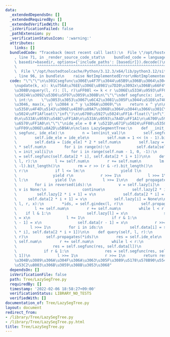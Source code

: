 ```yaml
---
data:
  _extendedDependsOn: []
  _extendedRequiredBy: []
  _extendedVerifiedWith: []
  _isVerificationFailed: false
  _pathExtension: py
  _verificationStatusIcon: ':warning:'
  attributes:
    links: []
  bundledCode: "Traceback (most recent call last):\n  File \"/opt/hostedtoolcache/Python/3.12.3/x64/lib/python3.12/site-packages/onlinejudge_verify/documentation/build.py\"\
    , line 71, in _render_source_code_stat\n    bundled_code = language.bundle(stat.path,\
    \ basedir=basedir, options={'include_paths': [basedir]}).decode()\n          \
    \         ^^^^^^^^^^^^^^^^^^^^^^^^^^^^^^^^^^^^^^^^^^^^^^^^^^^^^^^^^^^^^^^^^^^^^^^^^^^^^^^^^\n\
    \  File \"/opt/hostedtoolcache/Python/3.12.3/x64/lib/python3.12/site-packages/onlinejudge_verify/languages/python.py\"\
    , line 96, in bundle\n    raise NotImplementedError\nNotImplementedError\n"
  code: "\"\"\"\n\u301Csegfunc\u306E\u4F7F\u3044\u65B9\u306B\u3064\u3044\u3066\u301C\
    \nupdate(k, x): k\u756A\u76EE\u306E\u8981\u7D20\u3092x\u306B\u66F4\u65B0\u3059\
    \u308B\nquery(l, r): [l, r)\uFF08l <= k < r \u306E\u533A\u9593\uFF09\u304B\u3089\
    \u5024k\u3092\u53D6\u5F97\u3059\u308B\n\"\"\"\ndef segfunc(x: int, y: int) ->\
    \ int:\n    \"\u3053\u3053\u3067\u6C42\u3081\u305F\u3044\u51E6\u7406\u3092\u884C\
    \u3046, max(x, y) \u3084 x ^ y \u306A\u3069\"\n    return x ^ y\n\n\"\"\"\n\u301C\
    \u5358\u4F4D\u5143\u306E\u4E00\u89A7\u306B\u3064\u3044\u3066\u301C\n\u6700\u5C0F\
    \u5024\uFF1Afloat(\"inf\")\n\u6700\u5927\u5024\uFF1A-float(\"inf\")\nXOR\uFF1A\
    0\n\u533A\u9593\u548C\uFF1A0\n\u533A\u9593\u7A4D\uFF1A1\n\u6700\u5927\u516C\u7D04\
    \u6570\uFF1A0\n\"\"\"\nide_ele = 0 # \u521D\u671F\u5024\uFF08\u5358\u4F4D\u5143\
    \uFF09\u306E\u8A2D\u5B9A\n\nclass LazySegmentTree:\n    def __init__(self, init_val,\
    \ segfunc, ide_ele):\n        n = len(init_val)\n        self.segfunc = segfunc\n\
    \        self.ide_ele = ide_ele\n        self.num = 1 << (n - 1).bit_length()\n\
    \        self.data = [ide_ele] * 2 * self.num\n        self.lazy = [None] * 2\
    \ * self.num\n        for i in range(n):\n            self.data[self.num + i]\
    \ = init_val[i]\n        for i in range(self.num - 1, 0, -1):\n            self.data[i]\
    \ = self.segfunc(self.data[2 * i], self.data[2 * i + 1])\n\n    def gindex(self,\
    \ l, r):\n        l += self.num\n        r += self.num\n        lm = l >> (l &\
    \ -l).bit_length()\n        rm = r >> (r & -r).bit_length()\n        while l <\
    \ r:\n            if l <= lm:\n                yield l\n            if r <= rm:\n\
    \                yield r\n            r >>= 1\n            l >>= 1\n        while\
    \ l:\n            yield l\n            l >>= 1\n\n    def propagates(self, *ids):\n\
    \        for i in reversed(ids):\n            v = self.lazy[i]\n            if\
    \ v is None:\n                continue\n            self.lazy[2 * i] = v\n   \
    \         self.lazy[2 * i + 1] = v\n            self.data[2 * i] = v\n       \
    \     self.data[2 * i + 1] = v\n            self.lazy[i] = None\n\n    def update(self,\
    \ l, r, x):\n        *ids, = self.gindex(l, r)\n        self.propagates(*ids)\n\
    \        l += self.num\n        r += self.num\n        while l < r:\n        \
    \    if l & 1:\n                self.lazy[l] = x\n                self.data[l]\
    \ = x\n                l += 1\n            if r & 1:\n                self.lazy[r\
    \ - 1] = x\n                self.data[r - 1] = x\n            r >>= 1\n      \
    \      l >>= 1\n        for i in ids:\n            self.data[i] = self.segfunc(self.data[2\
    \ * i], self.data[2 * i + 1])\n\n    def query(self, l, r):\n        *ids, = self.gindex(l,\
    \ r)\n        self.propagates(*ids)\n        res = self.ide_ele\n        l +=\
    \ self.num\n        r += self.num\n        while l < r:\n            if l & 1:\n\
    \                res = self.segfunc(res, self.data[l])\n                l += 1\n\
    \            if r & 1:\n                res = self.segfunc(res, self.data[r -\
    \ 1])\n            l >>= 1\n            r >>= 1\n        return res\n\n# \u308F\
    \u304B\u3089\u306A\u304F\u306A\u3063\u305F\u3089\u5178\u578B90\u554F\u306E29\u3092\
    \u53C2\u8003\u306B\u3059\u308B\u3053\u3068"
  dependsOn: []
  isVerificationFile: false
  path: Tree/LazySegTree.py
  requiredBy: []
  timestamp: '2022-02-06 18:58:27+09:00'
  verificationStatus: LIBRARY_NO_TESTS
  verifiedWith: []
documentation_of: Tree/LazySegTree.py
layout: document
redirect_from:
- /library/Tree/LazySegTree.py
- /library/Tree/LazySegTree.py.html
title: Tree/LazySegTree.py
---
```

